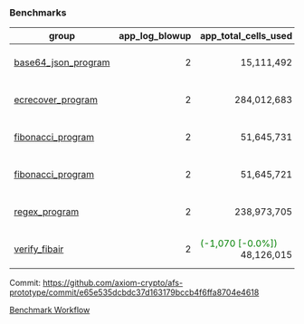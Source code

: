 ### Benchmarks
| group | app_log_blowup | app_total_cells_used | app_total_cycles | app_total_proof_time_ms | leaf_log_blowup | leaf_total_cells_used | leaf_total_cycles | leaf_total_proof_time_ms | instance | alloc |
|---|---|---|---|---|---|---|---|---|---|---|
| [ base64_json_program ](https://github.com/axiom-crypto/afs-prototype/blob/gh-pages/benchmarks/individual/base64_json-2-2-64cpu-linux-arm64-mimalloc.md) | <div style='text-align: right'> 2 </div>  | <div style='text-align: right'> 15,111,492 </div>  | <div style='text-align: right'> 217,347 </div>  | <span style='color: red'>(+21.0 [+0.8%])</span><div style='text-align: right'> 2,674.0 </div>  | <div style='text-align: right'> 2 </div>  | <span style='color: red'>(+49,590 [+0.0%])</span><div style='text-align: right'> 880,216,285 </div>  | <span style='color: red'>(+4,665 [+0.1%])</span><div style='text-align: right'> 6,778,657 </div>  | <span style='color: green'>(-352.0 [-0.7%])</span><div style='text-align: right'> 49,990.0 </div>  | 64cpu-linux-arm64 | mimalloc |
| [ ecrecover_program ](https://github.com/axiom-crypto/afs-prototype/blob/gh-pages/benchmarks/individual/ecrecover-2-2-64cpu-linux-arm64-mimalloc.md) | <div style='text-align: right'> 2 </div>  | <div style='text-align: right'> 284,012,683 </div>  | <div style='text-align: right'> 5,163,177 </div>  | <span style='color: red'>(+86.0 [+0.3%])</span><div style='text-align: right'> 26,586.0 </div>  | <div style='text-align: right'> - </div>  | <div style='text-align: right'> - </div>  | <div style='text-align: right'> - </div>  | <div style='text-align: right'> - </div>  | 64cpu-linux-arm64 | mimalloc |
| [ fibonacci_program ](https://github.com/axiom-crypto/afs-prototype/blob/gh-pages/benchmarks/individual/fibonacci-2-2-64cpu-linux-arm64-mimalloc.md) | <div style='text-align: right'> 2 </div>  | <div style='text-align: right'> 51,645,731 </div>  | <div style='text-align: right'> 1,500,219 </div>  | <span style='color: red'>(+22.0 [+0.3%])</span><div style='text-align: right'> 6,646.0 </div>  | <div style='text-align: right'> 2 </div>  | <div style='text-align: right'> 461,079,347 </div>  | <div style='text-align: right'> 3,508,490 </div>  | <span style='color: red'>(+71.0 [+0.2%])</span><div style='text-align: right'> 36,115.0 </div>  | 64cpu-linux-arm64 | mimalloc |
| [ fibonacci_program ](https://github.com/axiom-crypto/afs-prototype/blob/gh-pages/benchmarks/individual/fibonacci-2-2-64cpu-linux-x64-jemalloc.md) | <div style='text-align: right'> 2 </div>  | <div style='text-align: right'> 51,645,721 </div>  | <div style='text-align: right'> 1,500,219 </div>  | <span style='color: red'>(+33.0 [+0.5%])</span><div style='text-align: right'> 7,002.0 </div>  | <div style='text-align: right'> 2 </div>  | <span style='color: green'>(-1,770 [-0.0%])</span><div style='text-align: right'> 461,059,797 </div>  | <span style='color: green'>(-72 [-0.0%])</span><div style='text-align: right'> 3,506,780 </div>  | <span style='color: green'>(-658.0 [-1.8%])</span><div style='text-align: right'> 35,387.0 </div>  | 64cpu-linux-x64 | jemalloc |
| [ regex_program ](https://github.com/axiom-crypto/afs-prototype/blob/gh-pages/benchmarks/individual/regex-2-2-64cpu-linux-arm64-mimalloc.md) | <div style='text-align: right'> 2 </div>  | <div style='text-align: right'> 238,973,705 </div>  | <div style='text-align: right'> 4,190,904 </div>  | <span style='color: green'>(-9.0 [-0.0%])</span><div style='text-align: right'> 27,219.0 </div>  | <div style='text-align: right'> 2 </div>  | <span style='color: red'>(+44,750 [+0.0%])</span><div style='text-align: right'> 940,464,359 </div>  | <span style='color: red'>(+4,139 [+0.1%])</span><div style='text-align: right'> 7,310,991 </div>  | <span style='color: green'>(-354.0 [-0.5%])</span><div style='text-align: right'> 69,708.0 </div>  | 64cpu-linux-arm64 | mimalloc |
| [ verify_fibair ](https://github.com/axiom-crypto/afs-prototype/blob/gh-pages/benchmarks/individual/verify_fibair-2-2-64cpu-linux-arm64-mimalloc.md) | <div style='text-align: right'> 2 </div>  | <span style='color: green'>(-1,070 [-0.0%])</span><div style='text-align: right'> 48,126,015 </div>  | <span style='color: green'>(-30 [-0.0%])</span><div style='text-align: right'> 198,550 </div>  | <span style='color: red'>(+37.0 [+0.7%])</span><div style='text-align: right'> 5,716.0 </div>  | <div style='text-align: right'> - </div>  | <div style='text-align: right'> - </div>  | <div style='text-align: right'> - </div>  | <div style='text-align: right'> - </div>  | 64cpu-linux-arm64 | mimalloc |


Commit: https://github.com/axiom-crypto/afs-prototype/commit/e65e535dcbdc37d163179bccb4f6ffa8704e4618

[Benchmark Workflow](https://github.com/axiom-crypto/afs-prototype/actions/runs/12184466081)
